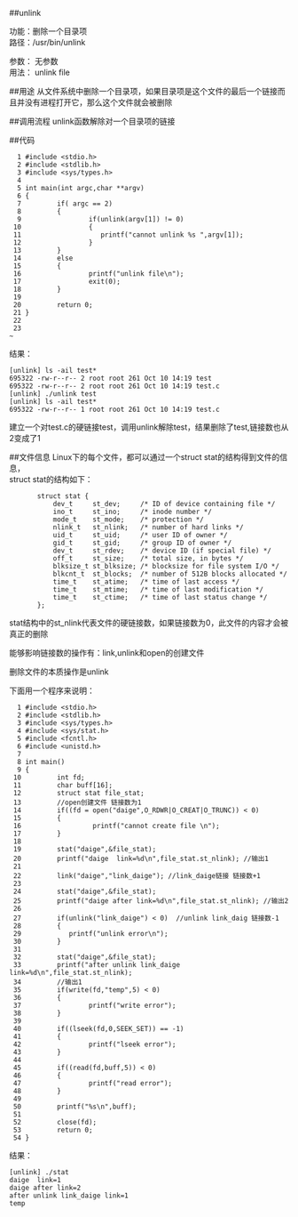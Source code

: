 ##unlink

功能：删除一个目录项  
路径：/usr/bin/unlink

参数： 无参数  
用法： unlink file

##用途
从文件系统中删除一个目录项，如果目录项是这个文件的最后一个链接而且并没有进程打开它，那么这个文件就会被删除  

##调用流程
unlink函数解除对一个目录项的链接

##代码

      1 #include <stdio.h>
      2 #include <stdlib.h>
      3 #include <sys/types.h>
      4
      5 int main(int argc,char **argv)
      6 {
      7         if( argc == 2)
      8         {
      9                 if(unlink(argv[1]) != 0)
     10                 {
     11                    printf("cannot unlink %s ",argv[1]);
     12                 }
     13         }
     14         else
     15         {
     16                 printf("unlink file\n");
     17                 exit(0);
     18         }
     19
     20         return 0;
     21 }
     22
     23
    ~


结果：

    [unlink] ls -ail test*   
    695322 -rw-r--r-- 2 root root 261 Oct 10 14:19 test
    695322 -rw-r--r-- 2 root root 261 Oct 10 14:19 test.c
    [unlink] ./unlink test   
    [unlink] ls -ail test*  
    695322 -rw-r--r-- 1 root root 261 Oct 10 14:19 test.c

建立一个对test.c的硬链接test，调用unlink解除test，结果删除了test,链接数也从2变成了1

##文件信息
Linux下的每个文件，都可以通过一个struct stat的结构得到文件的信息，  
struct stat的结构如下：  

           struct stat {
               dev_t     st_dev;     /* ID of device containing file */
               ino_t     st_ino;     /* inode number */
               mode_t    st_mode;    /* protection */
               nlink_t   st_nlink;   /* number of hard links */
               uid_t     st_uid;     /* user ID of owner */
               gid_t     st_gid;     /* group ID of owner */
               dev_t     st_rdev;    /* device ID (if special file) */
               off_t     st_size;    /* total size, in bytes */
               blksize_t st_blksize; /* blocksize for file system I/O */
               blkcnt_t  st_blocks;  /* number of 512B blocks allocated */
               time_t    st_atime;   /* time of last access */
               time_t    st_mtime;   /* time of last modification */
               time_t    st_ctime;   /* time of last status change */
           };

stat结构中的st_nlink代表文件的硬链接数，如果链接数为0，此文件的内容才会被真正的删除  

能够影响链接数的操作有：link,unlink和open的创建文件  

删除文件的本质操作是unlink

下面用一个程序来说明：

      1 #include <stdio.h>
      2 #include <stdlib.h>
      3 #include <sys/types.h>
      4 #include <sys/stat.h>
      5 #include <fcntl.h>
      6 #include <unistd.h>
      7
      8 int main()
      9 {
     10         int fd;
     11         char buff[16];
     12         struct stat file_stat;
     13         //open创建文件 链接数为1
     14         if((fd = open("daige",O_RDWR|O_CREAT|O_TRUNC)) < 0)
     15         {
     16                  printf("cannot create file \n");
     17         }
     18
     19         stat("daige",&file_stat);
     20         printf("daige  link=%d\n",file_stat.st_nlink); //输出1
     21
     22         link("daige","link_daige"); //link_daige链接 链接数+1
     23
     24         stat("daige",&file_stat);
     25         printf("daige after link=%d\n",file_stat.st_nlink); //输出2
     26
     27         if(unlink("link_daige") < 0)  //unlink link_daig 链接数-1
     28         {
     29            printf("unlink error\n");
     30         }
     31
     32         stat("daige",&file_stat);
     33         printf("after unlink link_daige link=%d\n",file_stat.st_nlink);
     34         //输出1
     35         if(write(fd,"temp",5) < 0)
     36         {
     37                 printf("write error");
     38         }
     39
     40         if((lseek(fd,0,SEEK_SET)) == -1)
     41         {
     42                 printf("lseek error");
     43         }
     44
     45         if((read(fd,buff,5)) < 0)
     46         {
     47                 printf("read error");
     48         }
     49
     50         printf("%s\n",buff);
     51
     52         close(fd);
     53         return 0;
     54 }


结果：

    [unlink] ./stat               
    daige  link=1
    daige after link=2
    after unlink link_daige link=1
    temp
